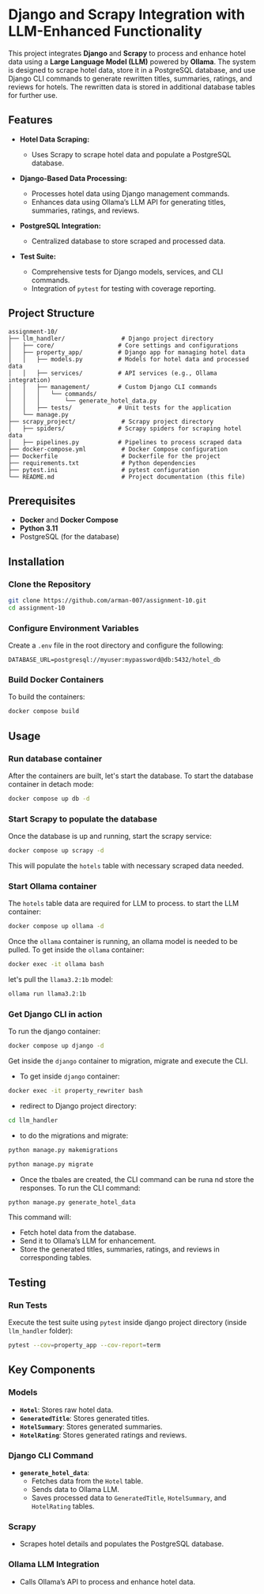 # Django and Scrapy Integration with LLM-Enhanced Functionality

This project integrates **Django** and **Scrapy** to process and enhance hotel data using a **Large Language Model (LLM)** powered by **Ollama**. The system is designed to scrape hotel data, store it in a PostgreSQL database, and use Django CLI commands to generate rewritten titles, summaries, ratings, and reviews for hotels. The rewritten data is stored in additional database tables for further use.

## Features

- **Hotel Data Scraping:**
  - Uses Scrapy to scrape hotel data and populate a PostgreSQL database.

- **Django-Based Data Processing:**
  - Processes hotel data using Django management commands.
  - Enhances data using Ollama’s LLM API for generating titles, summaries, ratings, and reviews.

- **PostgreSQL Integration:**
  - Centralized database to store scraped and processed data.

- **Test Suite:**
  - Comprehensive tests for Django models, services, and CLI commands.
  - Integration of `pytest` for testing with coverage reporting.

## Project Structure

```
assignment-10/
├── llm_handler/                # Django project directory
│   ├── core/                  # Core settings and configurations
│   ├── property_app/          # Django app for managing hotel data
│   │   ├── models.py          # Models for hotel data and processed data
│   │   ├── services/          # API services (e.g., Ollama integration)
│   │   ├── management/        # Custom Django CLI commands
│   │   │   └── commands/
│   │   │       └── generate_hotel_data.py
│   │   ├── tests/             # Unit tests for the application
│   └── manage.py
├── scrapy_project/             # Scrapy project directory
│   ├── spiders/               # Scrapy spiders for scraping hotel data
│   ├── pipelines.py           # Pipelines to process scraped data
├── docker-compose.yml          # Docker Compose configuration
├── Dockerfile                  # Dockerfile for the project
├── requirements.txt            # Python dependencies
├── pytest.ini                  # pytest configuration
└── README.md                   # Project documentation (this file)
```

## Prerequisites

- **Docker** and **Docker Compose**
- **Python 3.11**
- PostgreSQL (for the database)

## Installation

### Clone the Repository
```bash
git clone https://github.com/arman-007/assignment-10.git
cd assignment-10
```

### Configure Environment Variables
Create a `.env` file in the root directory and configure the following:
```
DATABASE_URL=postgresql://myuser:mypassword@db:5432/hotel_db
```

### Build Docker Containers
To build the containers:
```bash
docker compose build
```
## Usage
### Run database container
After the containers are built, let's start the database.
To start the database container in detach mode:
```bash
docker compose up db -d
```

### Start Scrapy to populate the database
Once the database is up and running, start the scrapy service:
```bash
docker compose up scrapy -d
```
This will populate the `hotels` table with necessary scraped data needed.

### Start Ollama container
The `hotels` table data are required for LLM to process. to start the LLM container:
```bash
docker compose up ollama -d
```
Once the `ollama` container is running, an ollama model is needed to be pulled.
To get inside the `ollama` container:
```bash
docker exec -it ollama bash
```
let's pull the `llama3.2:1b` model:
```bash
ollama run llama3.2:1b
```

### Get Django CLI in action
To run the django container:
```bash
docker compose up django -d
```

Get inside the `django` container to migration, migrate and execute the CLI.
- To get inside `django` container:
```bash
docker exec -it property_rewriter bash
```
- redirect to Django project directory:
```bash
cd llm_handler
```
- to do the migrations and migrate:
```bash
python manage.py makemigrations
```
```bash
python manage.py migrate
```
- Once the tbales are created, the CLI command can be runa nd store the responses. To run the CLI command:
```bash
python manage.py generate_hotel_data
```
This command will:
- Fetch hotel data from the database.
- Send it to Ollama’s LLM for enhancement.
- Store the generated titles, summaries, ratings, and reviews in corresponding tables.

## Testing

### Run Tests
Execute the test suite using `pytest` inside django project directory (inside `llm_handler` folder):
```bash
pytest --cov=property_app --cov-report=term
```

## Key Components

### Models
- **`Hotel`**: Stores raw hotel data.
- **`GeneratedTitle`**: Stores generated titles.
- **`HotelSummary`**: Stores generated summaries.
- **`HotelRating`**: Stores generated ratings and reviews.

### Django CLI Command
- **`generate_hotel_data`**:
  - Fetches data from the `Hotel` table.
  - Sends data to Ollama LLM.
  - Saves processed data to `GeneratedTitle`, `HotelSummary`, and `HotelRating` tables.

### Scrapy
- Scrapes hotel details and populates the PostgreSQL database.

### Ollama LLM Integration
- Calls Ollama’s API to process and enhance hotel data.


